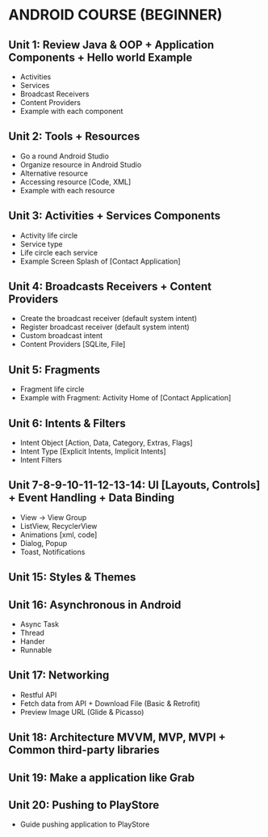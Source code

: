 # ANDROID COURSE (BEGINNER)

## Unit 1: Review Java & OOP + Application Components + Hello world Example

- Activities
- Services
- Broadcast Receivers  
- Content Providers
- Example with each component

## Unit 2: Tools + Resources

- Go a round Android Studio
- Organize resource in Android Studio
- Alternative resource
- Accessing resource [Code, XML]
- Example with each resource

## Unit 3: Activities + Services Components

- Activity life circle
- Service type
- Life circle each service
- Example Screen Splash of [Contact Application]

## Unit 4: Broadcasts Receivers + Content Providers

- Create the broadcast receiver (default system intent)
- Register broadcast receiver (default system intent)
- Custom broadcast intent
- Content Providers [SQLite, File]

## Unit 5: Fragments

- Fragment life circle
- Example with Fragment: Activity Home of [Contact Application]

## Unit 6: Intents & Filters

- Intent Object [Action, Data, Category, Extras, Flags]
- Intent Type [Explicit Intents, Implicit Intents]
- Intent Filters

## Unit 7-8-9-10-11-12-13-14: UI [Layouts, Controls] + Event Handling + Data Binding

- View -> View Group
- ListView, RecyclerView
- Animations [xml, code]
- Dialog, Popup
- Toast, Notifications

## Unit 15: Styles & Themes

## Unit 16: Asynchronous in Android

- Async Task
- Thread
- Hander
- Runnable

## Unit 17: Networking

- Restful API
- Fetch data from API + Download File  (Basic & Retrofit)
- Preview Image URL (Glide & Picasso)

## Unit 18: Architecture MVVM, MVP, MVPI + Common third-party libraries

## Unit 19: Make a application like Grab

## Unit 20: Pushing to PlayStore

- Guide pushing application to PlayStore
